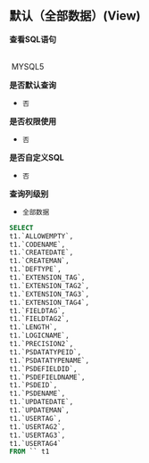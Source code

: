 ## 默认（全部数据）(View) <!-- {docsify-ignore-all} -->



<p class="panel-title"><b>查看SQL语句</b></p>
<br>

<el-row>
&nbsp;<el-tag @click="MYSQL5 = true">MYSQL5</el-tag>
</el-row>

<br>
<p class="panel-title"><b>是否默认查询</b></p>

* `否`

<p class="panel-title"><b>是否权限使用</b></p>

* `否`

<p class="panel-title"><b>是否自定义SQL</b></p>

* `否`

<p class="panel-title"><b>查询列级别</b></p>

* `全部数据`






<el-dialog v-model="MYSQL5" title="MYSQL5">

```sql
SELECT
t1.`ALLOWEMPTY`,
t1.`CODENAME`,
t1.`CREATEDATE`,
t1.`CREATEMAN`,
t1.`DEFTYPE`,
t1.`EXTENSION_TAG`,
t1.`EXTENSION_TAG2`,
t1.`EXTENSION_TAG3`,
t1.`EXTENSION_TAG4`,
t1.`FIELDTAG`,
t1.`FIELDTAG2`,
t1.`LENGTH`,
t1.`LOGICNAME`,
t1.`PRECISION2`,
t1.`PSDATATYPEID`,
t1.`PSDATATYPENAME`,
t1.`PSDEFIELDID`,
t1.`PSDEFIELDNAME`,
t1.`PSDEID`,
t1.`PSDENAME`,
t1.`UPDATEDATE`,
t1.`UPDATEMAN`,
t1.`USERTAG`,
t1.`USERTAG2`,
t1.`USERTAG3`,
t1.`USERTAG4`
FROM `` t1 


```

</el-dialog>

<script>
 const { createApp } = Vue
  createApp({
    data() {
      return {
                MYSQL5 : false
        
      }
    },
    methods: {
    }
  }).use(ElementPlus).mount('#app')
</script>